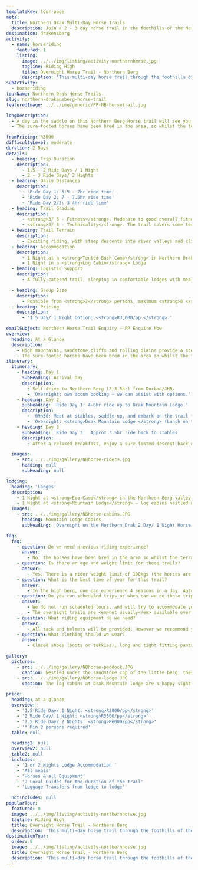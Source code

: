 ```yaml
---
templateKey: tour-page
meta:
  title: Northern Drak Multi-Day Horse Trails
  description: Join a 2 - 3 day horse trail in the foothills of the Northern Drakensberg.  Previous riding experience is not essential as the sure footed horses lead the way. Bed down in comfy lodges overnight.
destination: drakensberg
activity:
  - name: horseriding
    featured: 1
    listing:
      image: ../../img/listing/activity-northernhorse.jpg
      tagline: Riding High
      title: Overnight Horse Trail - Northern Berg
      description: 'This multi-day horse trail through the foothills of the Northern Berg, will see you forging mountain streams and galloping wide open plains; as our sure- footed boerperds lead the way. Overnighting in snug lodges with catering and luggage support all provided.'
subActivity:
  - horseriding
tourName: Northern Drak Horse Trails
slug: northern-drakensberg-horse-trail
featuredImage: ../../img/generic/PP-NB-horsetrail.jpg

longDescription:
  - A day in the saddle on this Northern Berg Horse trail will see you traversing mountain ridges, forging crisp streams and galloping along wide open plains; whilst overnighting in the comfort of a mountain lodge at night.
  - The sure-footed horses have been bred in the area, so whilst the terrain may be technical, you are on experienced footing. This overnight trail in stunning mountain surrounds is a pioneer adventure suited to both novice and experienced riders.

fromPricing: R3000
difficultyLevel: moderate
duration: 2 Days
details:
  - heading: Trip Duration
    description:
      - 1.5 - 2 Ride Days / 1 Night
      - 2 - 3 Ride Days/ 2 Nights
  - heading: Daily Distances
    description:
      - 'Ride Day 1: 6.5 - 7hr ride time'
      - 'Ride Day 2: 7 - 7.5hr ride time'
      - 'Ride Day 2/3: 3-4hr ride time'
  - heading: Trail Grading
    description:
      - <strong>3/ 5 - Fitness</strong>. Moderate to good overall fitness and endurance needed, but previous horse-riding experience not <em>essential</em>.
      - <strong>3/ 5 - Technicality</strong>. The trail covers some technical riding, but you can trust in the sure-footed horses.
  - heading: Trail Terrain
    description:
      - Exciting riding, with steep descents into river valleys and climbs up ridges.  Steep terrain is punctuated by wide open plains conducive to galloping for the more experienced rider.
  - heading: Accommodation
    description:
      - 1 Night at a <strong>Tented Bush Camp</strong> in Northern Drak Valley
      - 1 Night in a <strong>Log Cabin</strong> Lodge
  - heading: Logistic Support
    description:
      - A fully-catered trail, sleeping in comfortable lodges with meals and all equipment provided.

  - heading: Group Size
    description:
      - Possible from <strong>2</strong> persons, maximum <strong>8 </strong>persons/group.
  - heading: Pricing
    description:
      - '1.5 Day/ 1 Night Option: <strong>R3,000/pp </strong>.'

emailSubject: Northern Horse Trail Enquiry – PP Enquire Now
overview:
  heading: At a Glance
  description:
    - High mountains, sandstone cliffs and rolling plains provide a scenic and dramatic backdrop to this Northern Drakensberg multi-day horse trail. A day in the saddle will see you traversing mountain ridges, forging crisp streams and galloping along wide open plains. Guests wishing to include a cultural element in their ride can alter their route to ride through the village,  visiting a local Sangoma, and getting a feel for contemporary rural Zulu life.
    - The sure-footed horses have been bred in the area so whilst the terrain may seem technical, you are on experienced footing. You will overnight in the comfort of mountain lodges, so you get to play cowboy by day... but get to sleep in a real bed by night.
itinerary:
  itinerary:
    - heading: Day 1
      subHeading: Arrival Day
      description:
        - Self-drive to Northern Berg (3-3.5hr) from Durban/JHB.
        - 'Overnight: own accom booking – we can assist with options.'
    - heading: Day 2
      subHeading: 'Ride Day 1: 4-6hr ride up to Drak Mountain Lodge.'
      description:
        - '09h30: Meet at stables, saddle-up, and embark on the trail traversing river valleys, and climbing up the  ridge line to Drak Mountain Lodge. Luggage transferred by vehicle.'
        - 'Overnight: <strong>Drak Mountain Lodge </strong> (Lunch on the trail. Dinner at Mountain lodge)'
    - heading: Day 3
      subHeading: 'Ride Day 2:  Approx 3.5hr ride back to stables'
      description:
        - After a relaxed breakfast, enjoy a sure-footed descent back down the valley, returning by midday on the 1.5 day package or mid-afternoon on the 2 day trip. (Breakfast and optional lunch on the trail)

  images:
    - src: ../../img/gallery/NBhorse-riders.jpg
      heading: null
      subHeading: null

lodging:
  heading: 'Lodges'
  description:
    - 1 Night at <strong>Eco-Camp</strong> in the Northern Berg valley (2 Night trail)
    - 1 Night at <strong>Mountain Lodge</strong> – log cabins nestled under the sandstone cliffs (1 & 2 night trail)
  images:
    - src: ../../img/gallery/NBhorse-cabins.JPG
      heading: Mountain Lodge Cabins
      subHeading: 'Overnight on the Northern Drak 2 Day/ 1 Night Horse Trail'

faq:
  faq:
    - question: Do we need previous riding experience?
      answer:
        - No, the horses have been bred in the area so whilst the terrain is fairly technical, you are on experienced footing. However, a good level of endurance and overall physical fitness is required for the 'time in the saddle' - which many people underestimate.
    - question: Is there an age and weight limit for these trails?
      answer:
        - Yes. There is a rider weight limit of 100kgs (the horses are a smaller sturdy breed). Children should be 13yrs or older, unless solid riding experience (preferably multi-day), can be proven.
    - question: What is the best time of year for this trail?
      answer:
        - In the high berg, one can experience 4 seasons in a day. Autumn (Mar-May) and Spring (mid August - Oct) are some of the best months, but for the most stable weather, winter months (June-July) can be the best – chilly starts but generally warm and dry days with a warm lodge to snuggle down overnight.  Afternoon thunderstorms are most common in the hottest months (Nov-Feb).
    - question: Do you run scheduled trips or when can we do these trips?
      answer:
        - We do not run scheduled tours, and will try to accommodate your date request provided you are a minimum of 2 persons, and as per lodge & guide/horse availability.
        - The overnight trails are <em>not usually</em> available over a <strong>weekend</strong> (Friday or Saturday night), due to the lodges ‘2-night stay’ policy over weekends. But if the weekend is outside of a popular period (i.e. not long weekends or school hols) – we will endeavour to organise it for you.
    - question: What riding equipment do we need?
      answer:
        - All tack and helmets will be provided. However we recommend you bring along a small daypack that can carry a water-bladder for easy hydration enroute (In summer months you will need to carry at least 1.5l of water).
    - question: What clothing should we wear?
      answer:
        - Closed shoes (boots or tekkies), long and tight fitting pants (jeans or jodphurs) to prevent chaffe, long sleeve cotton or light wicking top, and sunscreen – NB. The dress code at the overnight lodge is practical casual.

gallery:
  pictures:
    - src: ../../img/gallery/NBhorse-paddock.JPG
      caption: Nestled under the sandstone cap of the little berg, these horses enjoy green pastures.
    - src: ../../img/gallery/NBhorse-lodge.JPG
      caption: The log cabins at Drak Mountain lodge are a happy sight after a full day in the saddle.

price:
  heading: at a glance
  overview:
    - '1.5 Ride Day/ 1 Night: <strong>R3000/pp</strong>'
    - '2 Ride Day/ 1 Night: <strong>R3500/pp</strong>'
    - '2.5 Ride Day/ 2 Nights: <strong>R6000/pp</strong>'
    - '* Min 2 persons required'
  table: null

  heading2: null
  overview2: null
  table2: null
  includes:
    - '1 or 2 Nights Lodge Accommodation '
    - 'All meals'
    - 'Horses & all Equipment'
    - '2 Local Guides for the duration of the trail'
    - 'Luggage Transfers from lodge to lodge'

  notIncludes: null
popularTour:
  featured: 0
  image: ../../img/listing/activity-northernhorse.jpg
  tagline: Riding High
  title: Overnight Horse Trail - Northern Berg
  description: 'This multi-day horse trail through the foothills of the Northern Berg, will see you forging mountain streams and galloping wide open plains; as our sure- footed boerperds lead the way. Overnighting in snug lodges with catering and luggage support all provided.'
destinationTour:
  order: 8
  image: ../../img/listing/activity-northernhorse.jpg
  title: Overnight Horse Trail - Northern Berg
  description: 'This multi-day horse trail through the foothills of the Northern Berg, will see you forging mountain streams and galloping wide open plains; as our sure- footed boerperds lead the way. Overnighting in snug lodges with catering and luggage support all provided.'
---
```

